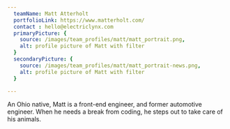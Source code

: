 ```yaml
---
  teamName: Matt Atterholt
  portfolioLink: https://www.matterholt.com/
  contact : hello@electriclynx.com 
  primaryPicture: {
    source: /images/team_profiles/matt/matt_portrait.png,
    alt: profile picture of Matt with filter
  }
  secondaryPicture: {
    source: /images/team_profiles/matt/matt_portrait-news.png,
    alt: profile picture of Matt with filter
  }

---
```


An Ohio native, Matt is a front-end engineer, and former automotive engineer. When he needs a break from coding, he steps out to take care of his animals.
